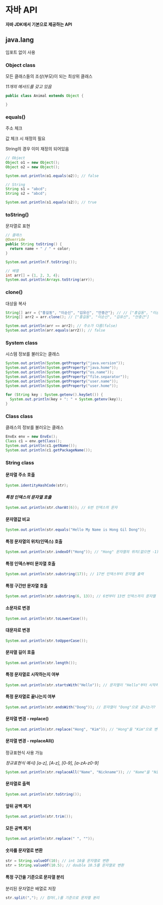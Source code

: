 # 자바 API

**자바 JDK에서 기본으로 제공하는 API**

## java.lang
임포트 없이 사용

### Object class
모든 클래스들의 조상(부모)이 되는 최상위 클래스

*11개의 메서드를 갖고 있음*
```java
public class Animal extends Object {

}
```
### equals()
주소 체크

값 체크 시 재정의 필요

String의 경우 이미 재정의 되어있음
```java
// Object
Object o1 = new Object();
Object o2 = new Object();

System.out.println(o1.equals(o2)); // false

// String
String s1 = "abcd";
String s2 = "abcd";

System.out.println(s1.equals(s2)); // true
```
### toString()
문자열로 표현
```java
// 클래스
@Override
public String toString() {
  return name + " / " + color;
}

System.out.println(f.toString());

// 배열
int arr[] = {1, 2, 3, 4};
System.out.println(Arrays.toString(arr));
```
### clone()
대상을 복사
```java
String[] arr = {"홍길동", "이순신", "김유신", "안중근"}; // // ["홍길동", "이순신", "김유신", "안중근"]
String[] arr2 = arr.clone(); // ["홍길동", "이순신", "김유신", "안중근"]

System.out.println(arr == arr2); // 주소가 다름(false)
System.out.println(arr.equals(arr2)); // false
```
### System class
시스템 정보를 불러오는 클래스
```java
System.out.println(System.getProperty("java.version"));
System.out.println(System.getProperty("java.home"));
System.out.println(System.getProperty("os.name"));
System.out.println(System.getProperty("file.separator"));
System.out.println(System.getProperty("user.name"));
System.out.println(System.getProperty("user.home"));
		
for (String key : System.getenv().keySet()) {
  System.out.println(key + ": " + System.getenv(key));
}
```
### Class class
클래스의 정보를 불러오는 클래스
```java
EnvEx env = new EnvEx();
Class c1 = env.getClass();
System.out.println(c1.getName());
System.out.println(c1.getPackageName());
```
### String class
#### 문자열 주소 호출
```java
System.identityHashCode(str);
```
#### *특정 인덱스의 문자열 호출*
```java
System.out.println(str.charAt(6)); // 6번 인덱스의 문자
```
#### 문자열값 비교
```java
System.out.println(str.equals("Hello My Name is Hong Gil Dong"));
```
#### 특정 문자열의 위치(인덱스) 호출
```java
System.out.println(str.indexOf("Hong")); // "Hong" 문자열의 위치(없으면 -1)
```
#### 특정 인덱스부터 문자열 호출
```java
System.out.println(str.substring(17)); // 17번 인덱스부터 문자열 출력
```
#### 특정 구간만 문자열 호출
```java
System.out.println(str.substring(6, 13)); // 6번부터 13번 인덱스까지 문자열 출력
```
#### 소문자로 변경
```java
System.out.println(str.toLowerCase());
```
#### 대문자로 변경
```java
System.out.println(str.toUpperCase());
```
#### 문자열 길이 호출
```java
System.out.println(str.length());
```
#### 특정 문자열로 시작하는지 여부
```java
System.out.println(str.startsWith("Hello")); // 문자열이 "Hello"부터 시작하는가?
```
#### 특정 문자열로 끝나는지 여부
```java
System.out.println(str.endsWith("Dong")); // 문자열이 "Dong"으로 끝나는가?
```
#### 문자열 변경 - replace()
```java
System.out.println(str.replace("Hong", "Kim")); // "Hong"을 "Kim"으로 변경
```
#### 문자열 변경 - replaceAll()
정규표현식 사용 가능

*정규표현식 예시) [a-z], [A-z], [0-9], [a-zA-z0-9]*
```java
System.out.println(str.replaceAll("Name", "Nickname")); // "Name"을 "Nickname"으로 변경
```
#### 문자열로 출력
```java
System.out.println(str.toString());
```
#### 앞뒤 공백 제거
```java	
System.out.println(str.trim());
```
#### 모든 공백 제거
```java
System.out.println(str.replace(" ", ""));
```
#### 숫자를 문자열로 변환
```java		
str = String.valueOf(10); // int 10을 문자열로 변환
str = String.valueOf(10.5); // double 10.5를 문자열로 변환
```
#### 특정 구간을 기준으로 문자열 분리
분리된 문자열은 배열로 저장
```java
str.split(","); // 컴마(,)를 기준으로 문자열 분리
```
